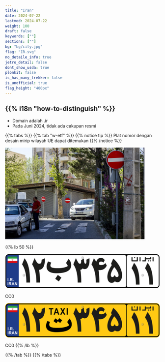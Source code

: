 ```yaml
---
title: "Iran"
date: 2024-07-22
lastmod: 2024-07-22
weight: 100
draft: false
keywords: [""]
sections: [""]
bg: "bg/city.jpg"
flag: "IR.svg"
no_detaile_info: true
jetro_detail: false
dont_show_usda: true
plonkit: false
is_has_many_trekker: false
is_unofficial: true
flag_height: "400px"
---
```


<div class="main-desciption country-description">
    <h2 class="section-title">{{% i18n "how-to-distinguish" %}}</h2>
    <ul class="rule-list">
        <li>Domain adalah <span class="quiz">.ir</span></li>
        <li>Pada Juni 2024, tidak ada cakupan resmi</li>
    </ul>
</div>

{{% tabs %}}
{{% tab "w-etf" %}}
{{% notice tip %}}
Plat nomor dengan desain mirip wilayah UE dapat ditemukan
{{% /notice %}}

<div class="googlemap-if">
<img src="./road.jpg" width="90%">
</div>

{{% lb 50 %}}

![](Iran_private_vehicle_number_plate.svg)

CC0

![](Iran_taxi_number_plate.svg)

CC0
{{% /lb %}}

{{% /tab %}}
{{% /tabs  %}}
